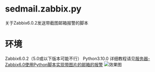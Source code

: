 # sedmail.zabbix.py
关于Zabbix6.0.2发送带截图邮箱报警的脚本
# 环境
Zabbix6.0.2（5.0或以下版本可能不行）
Python3.10.0
详细教程请见[服务器-Zabbix6.0使用Python脚本实现带图片的邮箱的报警](https://www.cnblogs.com/alittlemc/p/17984208)
![效果图](https://img2024.cnblogs.com/blog/2928139/202401/2928139-20240124111257910-1882055126.png)

